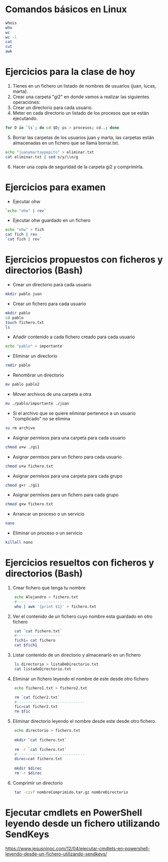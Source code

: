 # Comandos básicos en Linux
```Bash
whois
who
wc
wc -l
cat
cut
awk
```

# Ejercicios para la clase de hoy
1. Tienes en un fichero un listado de nombres de usuarios (juan, lucas, marta).
2. Crear una carpeta "gi2" en donde vamos a realizar las siguientes operaciones:
3. Crear un directorio para cada usuario.
4. Meter en cada directorio un listado de los procesos que se están ejecutando.
```Bash
for D in `ls`; do cd $D; ps > procesos; cd..; done
```
5. Borrar las carpetas de los usuarios juan y marta, las carpetas están almacenadas en un fichero que se llama borrar.txt.
```Bash
echo "juanymartaypepito" > eliminar.txt
cat eliminar.txt | sed s/y/\\n/g
```
6. Hacer una copia de seguridad de la carpeta gi2 y comprimirla.

# Ejercicios para examen

- Ejecutar ohw
```bash
`echo "ohw" | rev`
```
- Ejecutar ohw guardado en un fichero
```bash
echo "ohw" > fich
cat fich | rev
`cat fich | rev`
````

# Ejercicios propuestos con ficheros y directorios (Bash)

- Crear un directorio para cada usuario
```bash
mkdir pablo juan
```
- Crear un fichero para cada usuario
```bash
mkdir pablo
cd pablo
touch fichero.txt
ls
```
- Añadir contenido a cada fichero creado para cada usuario
```bash
echo "pablo" > importante
```
- Eliminar un directorio
```bash
rmdir pablo
```
- Renombrar un directorio
```bash
mv pablo pablo2
```
- Mover archivos de una carpeta a otra
```bash
mv ./pablo/importante ./juan
```
- Si el archivo que se quiere eliminar pertenece a un usuario "complicado" no se elimina
```bash
su rm archivo
```
- Asignar permisos para una carpeta para cada usuario
```bash
chmod u+w ./gi1
```
- Asignar permisos para un fichero para cada usuario
```bash
chmod u+w fichero.txt
```
- Asignar permisos para una carpeta para cada grupo
```bash
chmod g+r ./gi1
```
- Asignar permisos para un fichero para cada grupo
```bash
chmod g+w fichero.txt
```
- Arrancar un proceso o un servicio
```bash
nano
```
- Eliminar un proceso o un servicio
```bash
killall nano
```
# Ejercicios resueltos con ficheros y directorios (Bash)

1. Crear fichero que tenga tu nombre
```Bash	
 	echo Alejandro > fichero.txt
	#-------------------------
	who | awk '{print $1}' > fichero.txt
```
2. Ver el contenido de un fichero cuyo nombre esta guardado en otro fichero
```Bash
	cat `cat fichero.txt`
	#--------------------
	fich1= cat fichero
	cat $fich1
```
3. Listar contenido de un directorio y almacenarlo en un fichero
```Bash	
	ls directorio > listaDeDirectorio.txt
	cat listadeDirectorio.txt
```
4. Eliminar un fichero leyendo el nombre de este desde otro fichero
```Bash
	echo fichero1.txt > fichero2.txt

	rm `cat ficher2.txt`
	#------------------------------
	fic=cat ficher2.txt
	rm $fic
```
5. Eliminar directorio leyendo el nombre desde este desde otro fichero.	
```Bash
	echo directorio > fichero.txt
	
	mkdir `cat fichero.txt`
	
	rm -r `cat fichero.txt`
	#------------------------------
	direc=cat fichero.txt
	
	mkdir $direc
	rm -r $direc
```
6. Comprimir un directorio
```Bash
	tar -czvf nombreComprimido.tar.gz nombreDirectorio
```


# Ejecutar cmdlets en PowerShell leyendo desde un fichero utilizando SendKeys
https://www.jesusninoc.com/12/04/ejecutar-cmdlets-en-powershell-leyendo-desde-un-fichero-utilizando-sendkeys/
